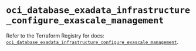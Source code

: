 # `oci_database_exadata_infrastructure_configure_exascale_management`

Refer to the Terraform Registry for docs: [`oci_database_exadata_infrastructure_configure_exascale_management`](https://registry.terraform.io/providers/oracle/oci/7.19.0/docs/resources/database_exadata_infrastructure_configure_exascale_management).
